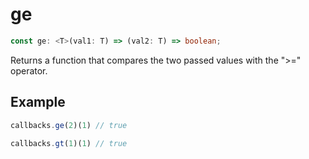 # ge

```ts
const ge: <T>(val1: T) => (val2: T) => boolean;
```

Returns a function that compares the two passed values with the ">=" operator.

## Example

```ts
callbacks.ge(2)(1) // true
```

```ts
callbacks.gt(1)(1) // true
```
